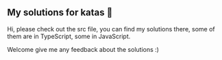 ## My solutions for katas 🥋
Hi, please check out the src file, you can find my solutions there, some of them are in TypeScript, some in JavaScript.

Welcome give me any feedback about the solutions :)